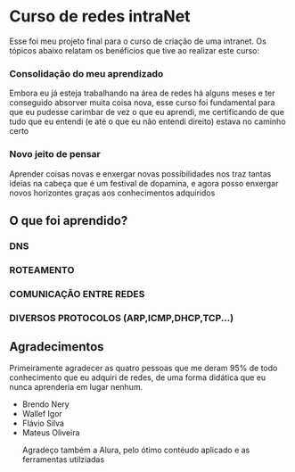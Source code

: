 <h1>Curso de redes intraNet</h1>
<p>Esse foi meu projeto final para o curso de criação de uma intranet. Os tópicos abaixo relatam os benéficios que tive ao realizar este curso:</p>

<h3>Consolidação do meu aprendizado</h2>
<p>Embora eu já esteja trabalhando na área de redes há alguns meses e ter conseguido absorver muita coisa nova, esse curso foi fundamental para que eu pudesse
carimbar de vez o que eu aprendi, me certificando de que tudo que eu entendi (e até o que eu não entendi direito) estava no caminho certo</p>
<h3>Novo jeito de pensar</h2>
<p>Aprender coisas novas e enxergar novas possibilidades nos traz tantas ideias na cabeça que é um festival de dopamina,
e agora posso enxergar novos horizontes graças aos conhecimentos adquiridos</p>


<h2>O que foi aprendido?</h2>
<h3>DNS</h3>
<h3>ROTEAMENTO</h3>
<h3>COMUNICAÇÃO ENTRE REDES</h3>
<h3>DIVERSOS PROTOCOLOS (ARP,ICMP,DHCP,TCP...)</h3>


<h2>Agradecimentos</h2>
<p>Primeiramente agradecer as quatro pessoas que me deram 95% de todo conhecimento que eu adquiri de redes, de uma forma didática que eu nunca aprenderia em lugar nenhum.</p>
<ul>
<li>Brendo Nery</li>
  <li>Wallef Igor</li>
   <li>Flávio Silva</li>
   <li>Mateus Oliveira</li>
</ur>

<SPAM>Agradeço também a Alura, pelo ótimo contéudo aplicado e as ferramentas utilziadas</SPAM>
